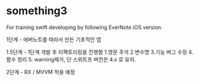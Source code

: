 # something3
For training swift developing by following EverNote iOS version.

1단계 - 에버노트를 따라서 만든 기초적인 앱

1.5단계 - 1단계 개발 후 리팩토리링을 진행함
1.영문 주석
2.변수명
3.기능 버그 수정
4.함수 정리
5. warning제거, 단 스위트프 버전은 4.x 로 유지.

2단계 - RX / MVVM 적용 예정

